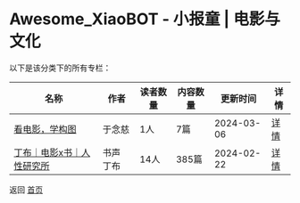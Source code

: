 # Awesome_XiaoBOT - 小报童 | 电影与文化

以下是该分类下的所有专栏：

| 名称 | 作者 | 读者数量 | 内容数量 | 更新时间 | 详情 |
|------|------|----------|----------|----------|------|
| [看电影，学构图](https://xiaobot.net/p/349367?refer=0b133df9-27dc-423b-8101-639049001c13) | 于念慈 | 1人 | 7篇 |  2024-03-06 | [详情](data/349367.md) |
| [丁布｜电影x书｜人性研究所](https://xiaobot.net/p/2032?refer=0b133df9-27dc-423b-8101-639049001c13) | 书声 丁布 | 14人 | 385篇 |  2024-02-22 | [详情](data/2032.md) |


返回 [首页](../README.md)
